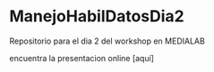 # ManejoHabilDatosDia2
Repositorio para el dia 2 del workshop en MEDIALAB


encuentra la presentacion online [aquí]
